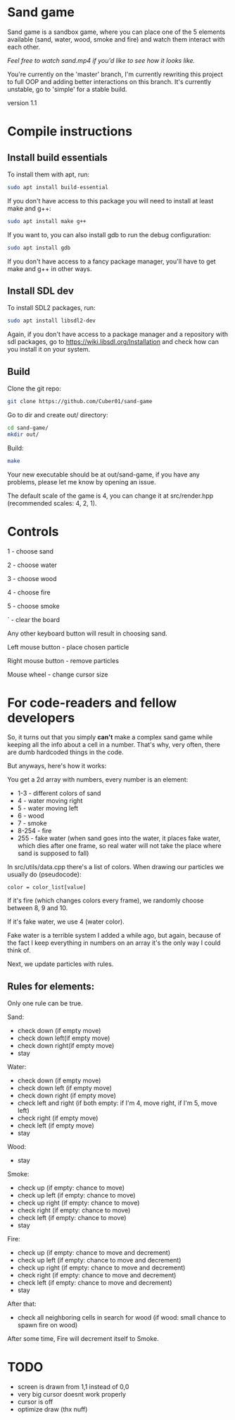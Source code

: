 # Sand game

Sand game is a sandbox game, where you can place one of the 5 elements available (sand, water, wood, smoke and fire) and watch them interact with each other.

*Feel free to watch sand.mp4 if you'd like to see how it looks like.*

You're currently on the 'master' branch, I'm currently rewriting this project to full OOP and adding better interactions on this branch. It's currently unstable, go to 'simple' for a stable build.

version 1.1

# Compile instructions

## Install build essentials


To install them with apt, run:
```sh
sudo apt install build-essential
```

If you don't have access to this package you will need to install at least make and g++:
```sh
sudo apt install make g++
```

If you want to, you can also install gdb to run the debug configuration:
```sh
sudo apt install gdb
```

If you don't have access to a fancy package manager, you'll have to get make and g++ in other ways.

## Install SDL dev

To install SDL2 packages, run:
```sh
sudo apt install libsdl2-dev
```

Again, if you don't have access to a package manager and a repository with sdl packages, go to https://wiki.libsdl.org/Installation and check how can you install it on your system.

## Build

Clone the git repo:
```sh
git clone https://github.com/Cuber01/sand-game
```

Go to dir and create out/ directory:
```sh
cd sand-game/
mkdir out/
```

Build:
```sh
make
```

Your new executable should be at out/sand-game, if you have any problems, please let me know by opening an issue.

The default scale of the game is 4, you can change it at src/render.hpp (recommended scales: 4, 2, 1).

# Controls

1 - choose sand

2 - choose water

3 - choose wood

4 - choose fire

5 - choose smoke

` - clear the board

Any other keyboard button will result in choosing sand.

Left mouse button - place chosen particle

Right mouse button - remove particles

Mouse wheel - change cursor size

# For code-readers and fellow developers

So, it turns out that you simply **can't** make a complex sand game while keeping all the info about a cell in a number. That's why, very often, there are dumb hardcoded things in the code.

But anyways, here's how it works:

You get a 2d array with numbers, every number is an element:
* 1-3 - different colors of sand
* 4 - water moving right
* 5 - water moving left
* 6 - wood
* 7 - smoke
* 8-254 - fire 
* 255 - fake water (when sand goes into the water, it places fake water, which dies after one frame, so real water will not take the place where sand is supposed to fall)

In src/utils/data.cpp there's a list of colors. When drawing our particles we usually do (pseudocode):
```
color = color_list[value]
```

If it's fire (which changes colors every frame), we randomly choose between 8, 9 and 10.

If it's fake water, we use 4 (water color).

Fake water is a terrible system I added a while ago, but again, because of the fact I keep everything in numbers on an array it's the only way I could think of.

Next, we update particles with rules.


## Rules for elements:
Only one rule can be true.


Sand:
* check down (if empty move)
* check down left(if empty move)
* check down right(if empty move)
* stay

Water: 
* check down (if empty move)
* check down left (if empty move)
* check down right (if empty move)
* check left and right (if both empty: if I'm 4, move right, if I'm 5, move left) 
* check right (if empty move)
* check left (if empty move)
* stay

Wood:
* stay

Smoke:
* check up (if empty: chance to move)
* check up left (if empty: chance to move)
* check up right (if empty: chance to move)
* check right (if empty: chance to move)
* check left (if empty: chance to move)
* stay

Fire:
* check up (if empty: chance to move and decrement)
* check up left (if empty: chance to move and decrement)
* check up right (if empty: chance to move and decrement)
* check right (if empty: chance to move and decrement)
* check left (if empty: chance to move and decrement)
* stay
  
After that:

* check all neighboring cells in search for wood (if wood: small chance to spawn fire on wood)

After some time, Fire will decrement itself to Smoke.


# TODO 

* screen is drawn from 1,1 instead of 0,0
* very big cursor doesnt work properly
* cursor is off
* optimize draw (thx nuff)
